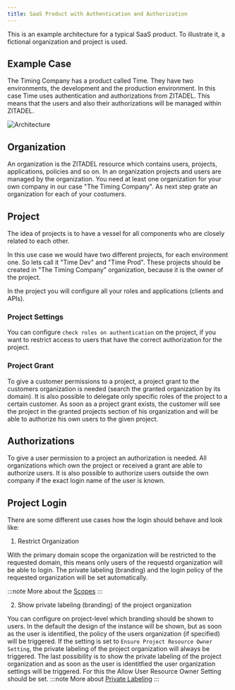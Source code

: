 ```yaml
---
title: SaaS Product with Authentication and Authorization
---
```


This is an example architecture for a typical SaaS product.
To illustrate it, a fictional organization and project is used.

## Example Case

The Timing Company has a product called Time.
They have two environments, the development and the production environment.
In this case Time uses authentication and authorizations from ZITADEL.
This means that the users and also their authorizations will be managed within ZITADEL.

![Architecture](/img/concepts/usecase/saas.png)

## Organization

An organization is the ZITADEL resource which contains users, projects, applications, policies and so on.
In an organization projects and users are managed by the organization.
You need at least one organization for your own company in our case "The Timing Company".
As next step grate an organization for each of your costumers.

## Project

The idea of projects is to have a vessel for all components who are closely related to each other.

In this use case we would have two different projects, for each environment one. So lets call it "Time Dev" and "Time Prod".
These projects should be created in "The Timing Company" organization, because it is the owner of the project.

In the project you will configure all your roles and applications (clients and APIs).

### Project Settings

You can configure `check roles on authentication` on the project, if you want to restrict access to users that have the correct authorization for the project.

### Project Grant

To give a customer permissions to a project, a project grant to the customers organization is needed (search the granted organization by its domain).
It is also possible to delegate only specific roles of the project to a certain customer.
As soon as a project grant exists, the customer will see the project in the granted projects section of his organization and will be able to authorize his own users to the given project.

## Authorizations

To give a user permission to a project an authorization is needed.
All organizations which own the project or received a grant are able to authorize users.
It is also possible to authorize users outside the own company if the exact login name of the user is known.

## Project Login

There are some different use cases how the login should behave and look like:

1. Restrict Organization

With the primary domain scope the organization will be restricted to the requested domain, this means only users of the requestd organization will be able to login.
The private labeling (branding) and the login policy of the requested organization will be set automatically.

:::note
More about the [Scopes](../../apis/openidoauth/scopes)
:::

2. Show private labeling (branding) of the project organization

You can configure on project-level which branding should be shown to users.
In the default the design of the instance will be shown, but as soon as the user is identified, the policy of the users organization (if specified) will be triggered.
If the setting is set to `Ensure Project Resource Owner Setting`, the private labeling of the project organization will always be triggered.
The last possibility is to show the private labeling of the project organization and as soon as the user is identitfied the user organization settings will be triggered.
For this the Allow User Resource Owner Setting should be set.
:::note
More about [Private Labeling](../../guides/manage/customize/branding)
:::
